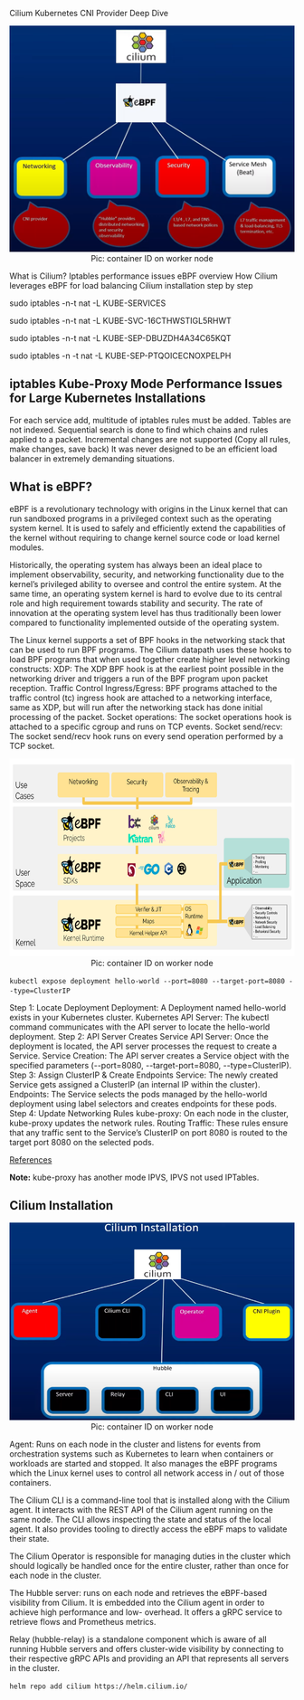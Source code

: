 
Cilium Kubernetes CNI Provider Deep Dive


<p align="center">
  <img src="./image/cilium-ebpf.png" alt="container ID on worker node" title="container ID on worker node" height="400" width="650"/>
  <br/>
  Pic: container ID on worker node
</p>

What is Cilium?
Iptables performance issues
eBPF overview
How Cilium leverages eBPF for load balancing
Cilium installation step by step


sudo iptables -n-t nat -L KUBE-SERVICES

sudo iptables -n-t nat -L KUBE-SVC-16CTHWSTIGL5RHWT

sudo iptables -n-t nat -L KUBE-SEP-DBUZDH4A34C65KQT

sudo iptables -n -t nat -L KUBE-SEP-PTQOICECNOXPELPH

## iptables Kube-Proxy Mode Performance Issues for Large Kubernetes Installations

For each service add, multitude of iptables rules must be added.
Tables are not indexed. Sequential search is done to find which chains and rules applied to a packet.
Incremental changes are not supported (Copy all rules, make changes, save back)
It was never designed to be an efficient load balancer in extremely demanding situations.

## What is eBPF?
eBPF is a revolutionary technology with origins in the Linux kernel that can run sandboxed programs in a privileged context such as the operating system kernel. It is used to safely and efficiently extend the capabilities of the kernel without requiring to change kernel source code or load kernel modules.

Historically, the operating system has always been an ideal place to implement observability, security, and networking functionality due to the kernel’s privileged ability to oversee and control the entire system. At the same time, an operating system kernel is hard to evolve due to its central role and high requirement towards stability and security. The rate of innovation at the operating system level has thus traditionally been lower compared to functionality implemented outside of the operating system.


The Linux kernel supports a set of BPF hooks in the networking stack that can be used to run BPF programs. The Cilium datapath uses these hooks to load BPF programs that when used together create higher level networking constructs:
XDP: The XDP BPF hook is at the earliest point possible in the networking driver and triggers a run of the BPF program upon packet reception.
Traffic Control Ingress/Egress: BPF programs attached to the traffic control (tc) ingress hook are attached to a networking interface, same as XDP, but will run after the networking stack has done initial processing of the packet.
Socket operations: The socket operations hook is attached to a specific cgroup and runs on TCP events. Socket send/recv: The socket send/recv hook runs on every send operation performed by a TCP socket.

<p align="center">
  <img src="./image/overview.png" alt="container ID on worker node" title="container ID on worker node" height="350" width="650"/>
  <br/>
  Pic: container ID on worker node
</p>


`kubectl expose deployment hello-world --port=8080 --target-port=8080 --type=ClusterIP`

Step 1: Locate Deployment
Deployment: A Deployment named hello-world exists in your Kubernetes cluster.
Kubernetes API Server: The kubectl command communicates with the API server to locate the hello-world deployment.
Step 2: API Server Creates Service
API Server: Once the deployment is located, the API server processes the request to create a Service.
Service Creation: The API server creates a Service object with the specified parameters (--port=8080, --target-port=8080, --type=ClusterIP).
Step 3: Assign ClusterIP & Create Endpoints
Service: The newly created Service gets assigned a ClusterIP (an internal IP within the cluster).
Endpoints: The Service selects the pods managed by the hello-world deployment using label selectors and creates endpoints for these pods.
Step 4: Update Networking Rules
kube-proxy: On each node in the cluster, kube-proxy updates the network rules.
Routing Traffic: These rules ensure that any traffic sent to the Service’s ClusterIP on port 8080 is routed to the target port 8080 on the selected pods.

[References](https://www.devopsschool.com/blog/kubernetes-workflow-from-kubectl-to-cri/)


**Note:** kube-proxy has another mode IPVS, IPVS not used IPTables.



## Cilium Installation


<p align="center">
  <img src="./image/cilium-stracture.png" alt="container ID on worker node" title="container ID on worker node" height="350" width="650"/>
  <br/>
  Pic: container ID on worker node
</p>



Agent: Runs on each node in the cluster and listens for events from orchestration systems such as Kubernetes to learn when containers or workloads are started and stopped. It also manages the eBPF programs which the Linux kernel uses to control all network access in / out of those containers.

The Cilium CLI is a command-line tool that is installed along with the Cilium agent. It interacts with the REST API of the Cilium agent running on the same node. The CLI allows inspecting the state and status of the local agent. It also provides tooling to directly access the eBPF maps to validate their state.

The Cilium Operator is responsible for managing duties in the cluster which should logically be handled once for the entire cluster, rather than once for each node in the cluster.

The Hubble server: runs on each node and retrieves the eBPF-based visibility from Cilium. It is embedded into the Cilium agent in order to achieve high performance and low- overhead. It offers a gRPC service to retrieve flows and Prometheus metrics.

Relay (hubble-relay) is a standalone component which is aware of all running Hubble servers and offers cluster-wide visibility by connecting to their respective gRPC APIs and providing an API that represents all servers in the cluster.


`helm repo add cilium https://helm.cilium.io/`


